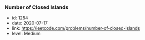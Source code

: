 ### Number of Closed Islands

* id: 1254
* date: 2020-07-17
* link: https://leetcode.com/problems/number-of-closed-islands
* level: Medium
